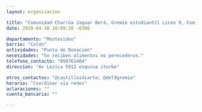 ```yaml
---
layout: organizacion

title: "Comunidad Charrúa Jaguar Berá, Gremio estudiantil Liceo 9, Comisión del Castillo"
date: 2020-04-30 18:09:30 -0300

departamento: "Montevideo"
barrio: "Colón"
actividades: "Punto de Donación"
necesidades: "Se reciben alimentos no perecederos."
telefono_contacto: "099761484"
direccion: "Av Lezica 5912 esquina iturbe"

otros_contactos: "@castilloidiarte; @del9gremio"
horario: "Coordinar vía redes"
aclaraciones: ""
cuenta_bancaria: ""

---
```

